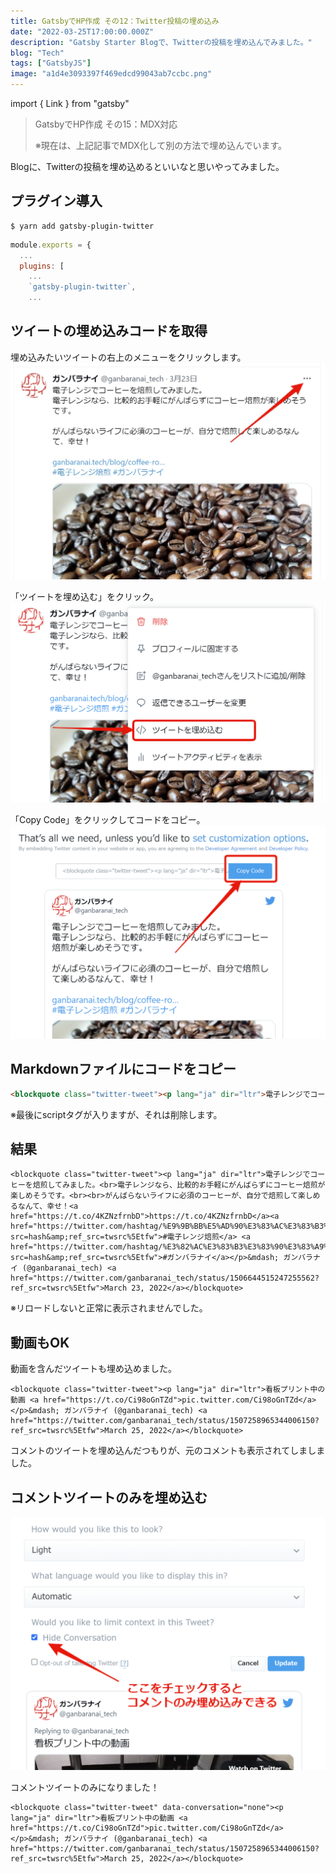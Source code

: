 ```yaml
---
title: GatsbyでHP作成 その12：Twitter投稿の埋め込み
date: "2022-03-25T17:00:00.000Z"
description: "Gatsby Starter Blogで、Twitterの投稿を埋め込んでみました。"
blog: "Tech"
tags: ["GatsbyJS"]
image: "a1d4e3093397f469edcd99043ab7ccbc.png"
---
```

import { Link } from "gatsby"


> <Link to="/tech-blog/gatsby-starter-blog-15-mdx/">GatsbyでHP作成 その15：MDX対応</Link>  　
>
>※現在は、上記記事でMDX化して別の方法で埋め込んでいます。


Blogに、Twitterの投稿を埋め込めるといいなと思いやってみました。

## プラグイン導入

```shell
$ yarn add gatsby-plugin-twitter
```

```jsx{5}:title=gatsby-config.js
module.exports = {
  ...
  plugins: [
    ...
    `gatsby-plugin-twitter`,
    ...
```

## ツイートの埋め込みコードを取得

埋め込みたいツイートの右上のメニューをクリックします。  
![](d8e6f345c704736fe0de90d3cca091c9.jpg)


「ツイートを埋め込む」をクリック。
![](3d8c95da8671a57e0629dd9009e7292f.png)

「Copy Code」をクリックしてコードをコピー。
![](a1d4e3093397f469edcd99043ab7ccbc.png)

## Markdownファイルにコードをコピー

```html:title=index.md
<blockquote class="twitter-tweet"><p lang="ja" dir="ltr">電子レンジでコーヒーを焙煎してみました。<br>電子レンジなら、比較的お手軽にがんばらずにコーヒー焙煎が楽しめそうです。<br><br>がんばらないライフに必須のコーヒーが、自分で焙煎して楽しめるなんて、幸せ！<a href="https://t.co/4KZNzfrnbD">https://t.co/4KZNzfrnbD</a><a href="https://twitter.com/hashtag/%E9%9B%BB%E5%AD%90%E3%83%AC%E3%83%B3%E3%82%B8%E7%84%99%E7%85%8E?src=hash&amp;ref_src=twsrc%5Etfw">#電子レンジ焙煎</a> <a href="https://twitter.com/hashtag/%E3%82%AC%E3%83%B3%E3%83%90%E3%83%A9%E3%83%8A%E3%82%A4?src=hash&amp;ref_src=twsrc%5Etfw">#ガンバラナイ</a></p>&mdash; ガンバラナイ (@ganbaranai_tech) <a href="https://twitter.com/ganbaranai_tech/status/1506644515247255562?ref_src=twsrc%5Etfw">March 23, 2022</a></blockquote> 
```

※最後にscriptタグが入りますが、それは削除します。

## 結果
```
<blockquote class="twitter-tweet"><p lang="ja" dir="ltr">電子レンジでコーヒーを焙煎してみました。<br>電子レンジなら、比較的お手軽にがんばらずにコーヒー焙煎が楽しめそうです。<br><br>がんばらないライフに必須のコーヒーが、自分で焙煎して楽しめるなんて、幸せ！<a href="https://t.co/4KZNzfrnbD">https://t.co/4KZNzfrnbD</a><a href="https://twitter.com/hashtag/%E9%9B%BB%E5%AD%90%E3%83%AC%E3%83%B3%E3%82%B8%E7%84%99%E7%85%8E?src=hash&amp;ref_src=twsrc%5Etfw">#電子レンジ焙煎</a> <a href="https://twitter.com/hashtag/%E3%82%AC%E3%83%B3%E3%83%90%E3%83%A9%E3%83%8A%E3%82%A4?src=hash&amp;ref_src=twsrc%5Etfw">#ガンバラナイ</a></p>&mdash; ガンバラナイ (@ganbaranai_tech) <a href="https://twitter.com/ganbaranai_tech/status/1506644515247255562?ref_src=twsrc%5Etfw">March 23, 2022</a></blockquote> 
```
※リロードしないと正常に表示されませんでした。


## 動画もOK

動画を含んだツイートも埋め込めました。
```
<blockquote class="twitter-tweet"><p lang="ja" dir="ltr">看板プリント中の動画 <a href="https://t.co/Ci98oGnTZd">pic.twitter.com/Ci98oGnTZd</a></p>&mdash; ガンバラナイ (@ganbaranai_tech) <a href="https://twitter.com/ganbaranai_tech/status/1507258965344006150?ref_src=twsrc%5Etfw">March 25, 2022</a></blockquote>
```
コメントのツイートを埋め込んだつもりが、元のコメントも表示されてしましました。

## コメントツイートのみを埋め込む

![](be4a39d0d7d3f001e089434222f47f03.png)

コメントツイートのみになりました！
```
<blockquote class="twitter-tweet" data-conversation="none"><p lang="ja" dir="ltr">看板プリント中の動画 <a href="https://t.co/Ci98oGnTZd">pic.twitter.com/Ci98oGnTZd</a></p>&mdash; ガンバラナイ (@ganbaranai_tech) <a href="https://twitter.com/ganbaranai_tech/status/1507258965344006150?ref_src=twsrc%5Etfw">March 25, 2022</a></blockquote>
```


